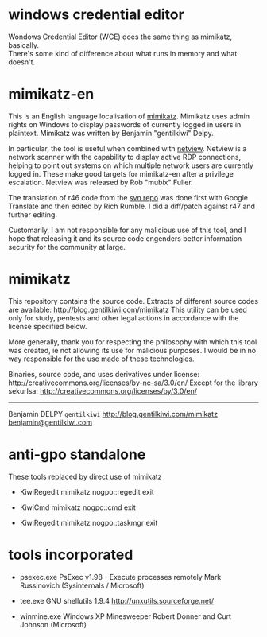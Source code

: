 windows credential editor
=========================

Wondows Credential Editor (WCE) does the same thing as mimikatz, basically.  
There's some kind of difference about what runs in memory and what doesn't.  

mimikatz-en
===========

This is an English language localisation of [mimikatz](http://blog.gentilkiwi.com/mimikatz). Mimikatz uses admin rights on Windows to display passwords of currently logged in users in plaintext. Mimikatz was written by Benjamin "gentilkiwi" Delpy.  

In particular, the tool is useful when combined with [netview](http://www.room362.com/blog/2012/10/8/compiling-and-release-of-netview.html). Netview is a network scanner with the capability to display active RDP connections, helping to point out systems on which multiple network users are currently logged in. These make good targets for mimikatz-en after a privilege escalation. Netview was released by Rob "mubix" Fuller.  

The translation of r46 code from the [svn repo](http://code.google.com/p/mimikatz/source/checkout) was done first with Google Translate and then edited by Rich Rumble. I did a diff/patch against r47 and further editing.  

Customarily, I am not responsible for any malicious use of this tool, and I hope that releasing it and its source code engenders better information security for the community at large.  


mimikatz
========

This repository contains the source code. Extracts of different source codes are available: http://blog.gentilkiwi.com/mimikatz
This utility can be used only for study, pentests and other legal actions in accordance with the license specified below.

More generally, thank you for respecting the philosophy with which this tool was created, ie not allowing its use for malicious purposes.
I would be in no way responsible for the use made of these technologies.

Binaries, source code, and uses derivatives under license: http://creativecommons.org/licenses/by-nc-sa/3.0/en/
Except for the library sekurlsa: http://creativecommons.org/licenses/by/3.0/en/
_____________________________________________________
Benjamin DELPY `gentilkiwi`
http://blog.gentilkiwi.com/mimikatz
benjamin@gentilkiwi.com

anti-gpo standalone
===================

These tools replaced by direct use of mimikatz

* KiwiRegedit
	mimikatz nogpo::regedit exit

* KiwiCmd
	mimikatz nogpo::cmd exit

* KiwiRegedit
	mimikatz nogpo::taskmgr exit


tools incorporated
==================

* psexec.exe
	PsExec v1.98 - Execute processes remotely
	Mark Russinovich (Sysinternals / Microsoft)
	
* tee.exe
	GNU shellutils 1.9.4
	http://unxutils.sourceforge.net/

* winmine.exe
	Windows XP Minesweeper
	Robert Donner and Curt Johnson (Microsoft)
